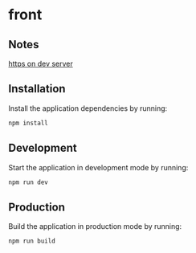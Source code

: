 # front


## Notes

[https on dev server](https://rehansattar.dev/creating-a-local-https-nestjs-server-with-free-ssl-certificates-a-step-by-step-guide)


## Installation

Install the application dependencies by running:

```sh
npm install
```

## Development

Start the application in development mode by running:

```sh
npm run dev
```

## Production

Build the application in production mode by running:

```sh
npm run build
```

